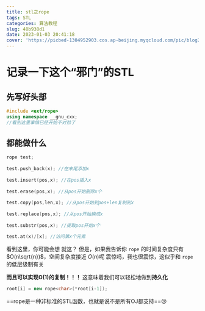 ```yaml
---
title: stl之rope
tags: STL
categories: 算法教程
slug: 48b938d1
date: 2023-01-03 20:41:18
cover: 'https://picbed-1304952903.cos.ap-beijing.myqcloud.com/pic/blog202302091658477.png'
---
```

# 记录一下这个“邪门”的STL

## 先写好头部
```cpp
#include <ext/rope>
using namespace __gnu_cxx;
//看到这里事情已经开始不对劲了
```

## 都能做什么
```cpp
rope test;
 
test.push_back(x); //在末尾添加x
 
test.insert(pos,x); //在pos插入x　　
 
test.erase(pos,x); //从pos开始删除x个
 
test.copy(pos,len,x); //从pos开始到pos+len复制到x
 
test.replace(pos,x); //从pos开始换成x
 
test.substr(pos,x); //提取pos开始x个

test.at(x)/[x]; //访问第x个元素
```
看到这里，你可能会想 就这？
但是，如果我告诉你 `rope` 的时间复杂度只有 $O(n\sqrt{n})$，空间复杂度接近 $O(n)$呢
震惊吗，我也很震惊，这似乎和 `rope` 的低层级制有关

**而且可以实现O(1)的复制！！！**
这意味着我们可以轻松地做到**持久化**
```cpp
root[i] = new rope<char>(*root[i-1]);
```
==rope是一种非标准的STL函数，也就是说不是所有OJ都支持==😢

